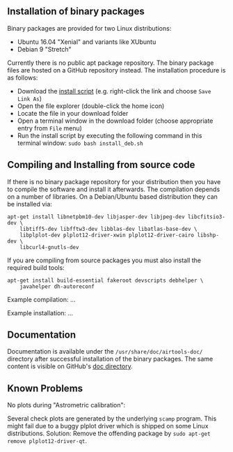 

## Installation of binary packages

Binary packages are provided for two Linux distributions:
- Ubuntu 16.04 "Xenial" and variants like XUbuntu
- Debian 9 "Stretch"

Currently there is no public apt package repository. The binary package files
are hosted on a GitHub repository instead. The installation procedure is as
follows:
- Download the
  [install script](https://github.com/ewelot/airtools/raw/master/install_deb.sh) (e.g. right-click the link and choose `Save Link As`)
- Open the file explorer (double-click the home icon)
- Locate the file in your download folder
- Open a terminal window in the download folder (choose appropriate entry
  from `File` menu)
- Run the install script by executing the following command in this terminal
  window: `sudo bash install_deb.sh`


## Compiling and Installing from source code

If there is no binary package repository for your distribution then you
have to compile the software and install it afterwards. The compilation depends
on a number of libraries. On a Debian/Ubuntu based distribution they can be
installed via:

    apt-get install libnetpbm10-dev libjasper-dev libjpeg-dev libcfitsio3-dev \
        libtiff5-dev libfftw3-dev libblas-dev libatlas-base-dev \
        libplplot-dev plplot12-driver-xwin plplot12-driver-cairo libshp-dev \
        libcurl4-gnutls-dev

If you are compiling from source packages you must also install the
required build tools:

    apt-get install build-essential fakeroot devscripts debhelper \
        javahelper dh-autoreconf

Example compilation:
    ...

Example installation:
    ...


## Documentation

Documentation is available under the `/usr/share/doc/airtools-doc/` directory
after successful installation of the binary packages. The same content is
visible on GitHub's
[doc directory](doc/).


## Known Problems

No plots during "Astrometric calibration":

Several check plots are generated by the underlying `scamp` program. This
might fail due to a buggy plplot driver which is shipped on some Linux
distributions. Solution: Remove the offending package by
`sudo apt-get remove plplot12-driver-qt`.
